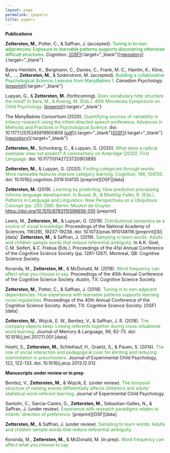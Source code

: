 ```yaml
---
layout: page
permalink: /papers/
title: papers
---
```


**Publications**

**Zettersten, M.**, Potter, C., & Saffran, J. (accepted). <span style="color:#009f06">Tuning in to non-adjacencies: Exposure to learnable patterns supports discovering otherwise difficult structures.</span> *Cognition*. [[OSF]](https://osf.io/m3wn4/){:target="\_blank"}[[repository]](https://github.com/mzettersten/apg-non-adjacent){:target="\_blank"}

Byers-Heinlein, K., Bergmann, C., Davies, C., Frank, M. C., Hamlin, K., Kline, M., …, **Zettersten, M.**, & Soderstrom, M. (accepted). <span style="color:#00ab37">Building a collaborative Psychological Science: Lessons from ManyBabies 1.</span> *Canadian Psychology*. [[preprint]](https://psyarxiv.com/dmhk2/){:target="\_blank"}

Lupyan, G., & **Zettersten, M.** (forthcoming). <span style="color:#33a02c">Does vocabulary help structure the mind? In Sera, M., & Koenig, M. (Eds.). 40th Minnesota Symposium on Child Psychology.</span> [[preprint]](https://psyarxiv.com/b74u9/){:target="\_blank"}

The ManyBabies Consortium (2020). <span style="color:#33a02c">Quantifying sources of variability in infancy research using the infant-directed speech preference. Advances in Methods and Practices in Psychological Science.</span> doi: 10.1177/2515245919900809 [[pdf]](https://mzettersten.github.io/assets/pdf/ManyBabies1.pdf){:target="\_blank"}[[OSF]](https://osf.io/re95x/){:target="\_blank"}[[repository]](https://github.com/manybabies/mb1-analysis-public){:target="\_blank"}

**Zettersten, M.**, Schonberg, C., & Lupyan, G. (2020). <span style="color:#33a02c">What does a radical exemplar view not predict? A commentary on Ambridge (2020). First Language.</span> doi: 10.1177/0142723720903895

**Zettersten, M.**, & Lupyan, G. (2020). <span style="color:#33a02c">Finding categories through words: More nameable features improve category learning. Cognition, 196, 104135.</span> doi: 10.1016/j.cognition.2019.104135 [preprint][OSF][data]​

**Zettersten, M.** (2019). <span style="color:#33a02c">Learning by predicting: How predictive processing informs language development. In Busse, B., & Moehlig-Falke, R. (Eds.). Patterns in Language and Linguistics: New Perspectives on a Ubiquitous Concept (pp. 255-288). Berlin: Mouton de Gruyter.</span> https://doi.org/10.1515/9783110596656-010 [preprint]

Lewis, M., **Zettersten, M.**, & Lupyan, G. (2019). <span style="color:#33a02c">Distributional semantics as a source of visual knowledge.</span> Proceedings of the National Academy of Sciences, 116(39), 19237-19238. doi: 10.1073/pnas.1910148116 [preprint][SI][data]
​
**Zettersten, M.**, & Saffran, J. (2019). <span style="color:#33a02c">Sampling to learn words: Adults and children sample words that reduce referential ambiguity.</span> In A.K. Goel, C.M. Seifert, & C. Freksa (Eds.), Proceedings of the 41st Annual Conference of the Cognitive Science Society (pp. 1261-1267). Montreal, QB: Cognitive Science Society.

Koranda, M., **Zettersten, M.**, & McDonald, M. (2018). <span style="color:#33a02c">Word frequency can affect what you choose to say.</span> Proceedings of the 40th Annual Conference of the Cognitive Science Society. Austin, TX: Cognitive Science Society.
 
**Zettersten, M.**, Potter, C., & Saffran, J. (2018). <span style="color:#33a02c">Tuning in to non-adjacent dependencies: How experience with learnable patterns supports learning novel regularities.</span> Proceedings of the 40th Annual Conference of the Cognitive Science Society. Austin, TX: Cognitive Science Society. [OSF][data]
 
**Zettersten, M.**, Wojcik, E. W., Benitez, V., & Saffran, J. R. (2018). <span style="color:#33a02c">The company objects keep: Linking referents together during cross-situational word learning.</span> Journal of Memory & Language, 99, 62-73​. doi: 10.1016/j.jml.2017.11.001 [data]

Hoehl, S., **Zettersten, M.**, Schleihauf, H., Graetz, S., & Pauen, S. (2014). <span style="color:#33a02c">The role of social interaction and pedagogical cues for eliciting and reducing overimitation in preschoolers.</span> Journal of Experimental Child Psychology, 122, 122-133. doi: 10.1016/j.jecp.2013.12.012

**Manuscripts under review or in prep**

​Benitez, V., **Zettersten, M.**, & Wojcik, E. (under review). <span style="color:#33a02c">The temporal structure of naming events differentially affects children’s and adults’ statistical word-referent learning.</span> Journal of Experimental Child Psychology. 

Santolin, C., Garcia-Castro, G., **Zettersten, M.**, Sebastian-Galles, N., & Saffran, J. (under review). <span style="color:#33a02c">Experience with research paradigms relates to infants’ direction of preference.</span> [preprint][OSF][data]

**Zettersten, M.**, & Saffran, J. (under review). <span style="color:#33a02c">Sampling to learn words: Adults and children sample words that reduce referential ambiguity.</span>
 
Koranda, M., **Zettersten, M.**, & McDonald, M. (in prep). <span style="color:#33a02c">Word frequency can affect what you choose to say.</span>
